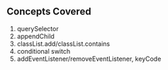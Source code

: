 ## Concepts Covered

1. querySelector
2. appendChild
3. classList.add/classList.contains
4. conditional switch
5. addEventListener/removeEventListener, keyCode